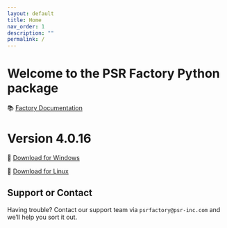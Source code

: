 ```yaml
---
layout: default
title: Home
nav_order: 1
description: ""
permalink: /
---
```


# Welcome to the PSR Factory Python package


📚 [Factory Documentation](https://docs.psr-inc.com/factory/)

# Version 4.0.16

🔗 [Download for Windows](https://www.psr-inc.com/app/link/?t=d&f=factory_python-4.0.16-windows-x64-6e84123-release.zip)

🔗 [Download for Linux](https://www.psr-inc.com/app/link/?t=d&f=factory_python-4.0.16-linux-x64-6e84123-release.zip)


## Support or Contact

Having trouble? Contact our support team via `psrfactory@psr-inc.com` and we’ll help you sort it out.
